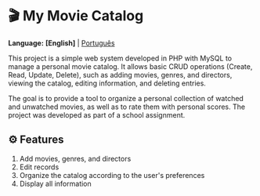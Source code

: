 # 🎬 My Movie Catalog

**Language:** **[English]** | [Português](README.pt.md)


This project is a simple web system developed in PHP with MySQL to manage a personal movie catalog. It allows basic CRUD operations (Create, Read, Update, Delete), such as adding movies, genres, and directors, viewing the catalog, editing information, and deleting entries.

The goal is to provide a tool to organize a personal collection of watched and unwatched movies, as well as to rate them with personal scores. The project was developed as part of a school assignment.


## ⚙️ Features
  1. Add movies, genres, and directors
  2. Edit records
  3. Organize the catalog according to the user's preferences
  4. Display all information

